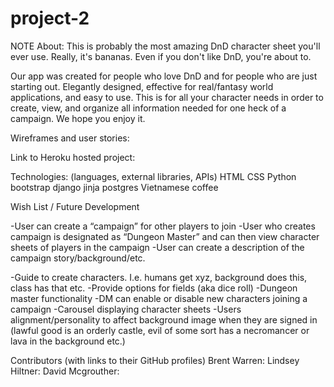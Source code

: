 # project-2

NOTE About:
This is probably the most amazing DnD character sheet you'll ever use. Really, it's bananas. Even if you don't like DnD, you're about to.

Our app was created for people who love DnD and for people who are just starting out. Elegantly designed, effective for real/fantasy world applications, and easy to use. This is for all your character needs in order to create, view, and organize all information needed for one heck of a campaign. We hope you enjoy it.

Wireframes and user stories:


Link to Heroku hosted project:


Technologies: (languages, external libraries, APIs)
HTML
CSS
Python
bootstrap
django
jinja
postgres
Vietnamese coffee

Wish List / Future Development

-User can create a “campaign” for other players to join
-User who creates campaign is designated as “Dungeon Master” and can then view character sheets of players in the campaign
-User can create a description of the campaign story/background/etc.

-Guide to create characters. I.e. humans get xyz, background does this, class has that etc. 
-Provide options for fields (aka dice roll)
-Dungeon master functionality
-DM can enable or disable new characters joining a campaign
-Carousel displaying character sheets
-Users alignment/personality to affect background image when they are signed in (lawful good is an orderly castle, evil of some sort has a necromancer or lava in the background etc.)


Contributors (with links to their GitHub profiles)
Brent Warren:
Lindsey Hiltner:
David Mcgrouther: